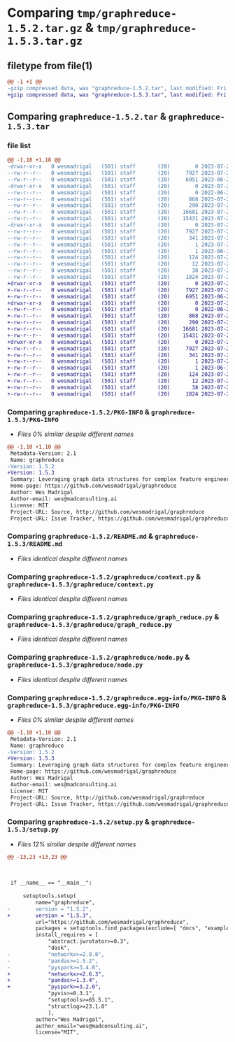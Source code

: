 # Comparing `tmp/graphreduce-1.5.2.tar.gz` & `tmp/graphreduce-1.5.3.tar.gz`

## filetype from file(1)

```diff
@@ -1 +1 @@
-gzip compressed data, was "graphreduce-1.5.2.tar", last modified: Fri Jul 28 02:31:59 2023, max compression
+gzip compressed data, was "graphreduce-1.5.3.tar", last modified: Fri Jul 28 02:33:55 2023, max compression
```

## Comparing `graphreduce-1.5.2.tar` & `graphreduce-1.5.3.tar`

### file list

```diff
@@ -1,18 +1,18 @@
-drwxr-xr-x   0 wesmadrigal   (501) staff       (20)        0 2023-07-28 02:31:59.540444 graphreduce-1.5.2/
--rw-r--r--   0 wesmadrigal   (501) staff       (20)     7927 2023-07-28 02:31:59.540312 graphreduce-1.5.2/PKG-INFO
--rw-r--r--   0 wesmadrigal   (501) staff       (20)     6951 2023-06-29 22:54:27.000000 graphreduce-1.5.2/README.md
-drwxr-xr-x   0 wesmadrigal   (501) staff       (20)        0 2023-07-28 02:31:59.539552 graphreduce-1.5.2/graphreduce/
--rw-r--r--   0 wesmadrigal   (501) staff       (20)        0 2022-06-22 03:03:07.000000 graphreduce-1.5.2/graphreduce/__init__.py
--rw-r--r--   0 wesmadrigal   (501) staff       (20)      868 2023-07-26 01:15:17.000000 graphreduce-1.5.2/graphreduce/context.py
--rw-r--r--   0 wesmadrigal   (501) staff       (20)      290 2023-07-26 01:15:32.000000 graphreduce-1.5.2/graphreduce/enum.py
--rw-r--r--   0 wesmadrigal   (501) staff       (20)    16681 2023-07-26 12:49:53.000000 graphreduce-1.5.2/graphreduce/graph_reduce.py
--rw-r--r--   0 wesmadrigal   (501) staff       (20)    15431 2023-07-26 12:48:40.000000 graphreduce-1.5.2/graphreduce/node.py
-drwxr-xr-x   0 wesmadrigal   (501) staff       (20)        0 2023-07-28 02:31:59.540148 graphreduce-1.5.2/graphreduce.egg-info/
--rw-r--r--   0 wesmadrigal   (501) staff       (20)     7927 2023-07-28 02:31:59.000000 graphreduce-1.5.2/graphreduce.egg-info/PKG-INFO
--rw-r--r--   0 wesmadrigal   (501) staff       (20)      341 2023-07-28 02:31:59.000000 graphreduce-1.5.2/graphreduce.egg-info/SOURCES.txt
--rw-r--r--   0 wesmadrigal   (501) staff       (20)        1 2023-07-28 02:31:59.000000 graphreduce-1.5.2/graphreduce.egg-info/dependency_links.txt
--rw-r--r--   0 wesmadrigal   (501) staff       (20)        1 2023-06-16 20:09:48.000000 graphreduce-1.5.2/graphreduce.egg-info/not-zip-safe
--rw-r--r--   0 wesmadrigal   (501) staff       (20)      124 2023-07-28 02:31:59.000000 graphreduce-1.5.2/graphreduce.egg-info/requires.txt
--rw-r--r--   0 wesmadrigal   (501) staff       (20)       12 2023-07-28 02:31:59.000000 graphreduce-1.5.2/graphreduce.egg-info/top_level.txt
--rw-r--r--   0 wesmadrigal   (501) staff       (20)       38 2023-07-28 02:31:59.540481 graphreduce-1.5.2/setup.cfg
--rw-r--r--   0 wesmadrigal   (501) staff       (20)     1824 2023-07-28 02:31:43.000000 graphreduce-1.5.2/setup.py
+drwxr-xr-x   0 wesmadrigal   (501) staff       (20)        0 2023-07-28 02:33:55.277435 graphreduce-1.5.3/
+-rw-r--r--   0 wesmadrigal   (501) staff       (20)     7927 2023-07-28 02:33:55.277294 graphreduce-1.5.3/PKG-INFO
+-rw-r--r--   0 wesmadrigal   (501) staff       (20)     6951 2023-06-29 22:54:27.000000 graphreduce-1.5.3/README.md
+drwxr-xr-x   0 wesmadrigal   (501) staff       (20)        0 2023-07-28 02:33:55.276330 graphreduce-1.5.3/graphreduce/
+-rw-r--r--   0 wesmadrigal   (501) staff       (20)        0 2022-06-22 03:03:07.000000 graphreduce-1.5.3/graphreduce/__init__.py
+-rw-r--r--   0 wesmadrigal   (501) staff       (20)      868 2023-07-26 01:15:17.000000 graphreduce-1.5.3/graphreduce/context.py
+-rw-r--r--   0 wesmadrigal   (501) staff       (20)      290 2023-07-26 01:15:32.000000 graphreduce-1.5.3/graphreduce/enum.py
+-rw-r--r--   0 wesmadrigal   (501) staff       (20)    16681 2023-07-26 12:49:53.000000 graphreduce-1.5.3/graphreduce/graph_reduce.py
+-rw-r--r--   0 wesmadrigal   (501) staff       (20)    15431 2023-07-26 12:48:40.000000 graphreduce-1.5.3/graphreduce/node.py
+drwxr-xr-x   0 wesmadrigal   (501) staff       (20)        0 2023-07-28 02:33:55.277117 graphreduce-1.5.3/graphreduce.egg-info/
+-rw-r--r--   0 wesmadrigal   (501) staff       (20)     7927 2023-07-28 02:33:55.000000 graphreduce-1.5.3/graphreduce.egg-info/PKG-INFO
+-rw-r--r--   0 wesmadrigal   (501) staff       (20)      341 2023-07-28 02:33:55.000000 graphreduce-1.5.3/graphreduce.egg-info/SOURCES.txt
+-rw-r--r--   0 wesmadrigal   (501) staff       (20)        1 2023-07-28 02:33:55.000000 graphreduce-1.5.3/graphreduce.egg-info/dependency_links.txt
+-rw-r--r--   0 wesmadrigal   (501) staff       (20)        1 2023-06-16 20:09:48.000000 graphreduce-1.5.3/graphreduce.egg-info/not-zip-safe
+-rw-r--r--   0 wesmadrigal   (501) staff       (20)      124 2023-07-28 02:33:55.000000 graphreduce-1.5.3/graphreduce.egg-info/requires.txt
+-rw-r--r--   0 wesmadrigal   (501) staff       (20)       12 2023-07-28 02:33:55.000000 graphreduce-1.5.3/graphreduce.egg-info/top_level.txt
+-rw-r--r--   0 wesmadrigal   (501) staff       (20)       38 2023-07-28 02:33:55.277489 graphreduce-1.5.3/setup.cfg
+-rw-r--r--   0 wesmadrigal   (501) staff       (20)     1824 2023-07-28 02:33:47.000000 graphreduce-1.5.3/setup.py
```

### Comparing `graphreduce-1.5.2/PKG-INFO` & `graphreduce-1.5.3/PKG-INFO`

 * *Files 0% similar despite different names*

```diff
@@ -1,10 +1,10 @@
 Metadata-Version: 2.1
 Name: graphreduce
-Version: 1.5.2
+Version: 1.5.3
 Summary: Leveraging graph data structures for complex feature engineering pipelines.
 Home-page: https://github.com/wesmadrigal/graphreduce
 Author: Wes Madrigal
 Author-email: wes@madconsulting.ai
 License: MIT
 Project-URL: Source, http://github.com/wesmadrigal/graphreduce
 Project-URL: Issue Tracker, https://github.com/wesmadrigal/graphreduce/issues
```

### Comparing `graphreduce-1.5.2/README.md` & `graphreduce-1.5.3/README.md`

 * *Files identical despite different names*

### Comparing `graphreduce-1.5.2/graphreduce/context.py` & `graphreduce-1.5.3/graphreduce/context.py`

 * *Files identical despite different names*

### Comparing `graphreduce-1.5.2/graphreduce/graph_reduce.py` & `graphreduce-1.5.3/graphreduce/graph_reduce.py`

 * *Files identical despite different names*

### Comparing `graphreduce-1.5.2/graphreduce/node.py` & `graphreduce-1.5.3/graphreduce/node.py`

 * *Files identical despite different names*

### Comparing `graphreduce-1.5.2/graphreduce.egg-info/PKG-INFO` & `graphreduce-1.5.3/graphreduce.egg-info/PKG-INFO`

 * *Files 0% similar despite different names*

```diff
@@ -1,10 +1,10 @@
 Metadata-Version: 2.1
 Name: graphreduce
-Version: 1.5.2
+Version: 1.5.3
 Summary: Leveraging graph data structures for complex feature engineering pipelines.
 Home-page: https://github.com/wesmadrigal/graphreduce
 Author: Wes Madrigal
 Author-email: wes@madconsulting.ai
 License: MIT
 Project-URL: Source, http://github.com/wesmadrigal/graphreduce
 Project-URL: Issue Tracker, https://github.com/wesmadrigal/graphreduce/issues
```

### Comparing `graphreduce-1.5.2/setup.py` & `graphreduce-1.5.3/setup.py`

 * *Files 12% similar despite different names*

```diff
@@ -13,23 +13,23 @@
 
 
 
 if __name__ == "__main__":
 
     setuptools.setup(
         name="graphreduce",
-        version = "1.5.2",
+        version = "1.5.3",
         url="https://github.com/wesmadrigal/graphreduce",
         packages = setuptools.find_packages(exclude=[ "docs", "examples" ]),
         install_requires = [
             "abstract.jwrotator>=0.3",
             "dask",
-            "networkx>=2.8.8",
-            "pandas>=1.5.2",
-            "pyspark>=3.4.0",
+            "networkx>=2.6.3",
+            "pandas>=1.3.4",
+            "pyspark>=3.2.0",
             "pyvis>=0.3.1",
             "setuptools>=65.5.1",
             "structlog>=23.1.0"
             ],
         author="Wes Madrigal",
         author_email="wes@madconsulting.ai",
         license="MIT",
```

